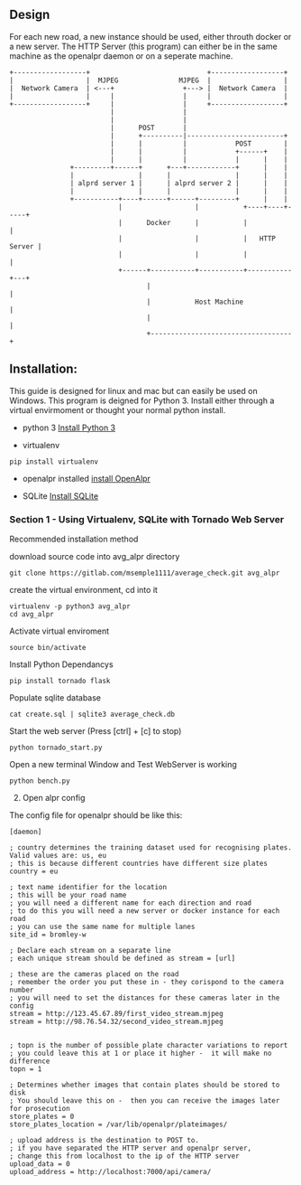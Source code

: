 ## Design

For each new road, a new instance should be used, either throuth docker or a new server.
The HTTP Server (this program) can either be in the same machine as the openalpr daemon or on a seperate machine.


    +------------------+                             +------------------+
    |                  |  MJPEG               MJPEG  |                  |
    |  Network Camera  | <---+                 +---> |  Network Camera  |
    |                  |     |                 |     |                  |      
    +------------------+     |                 |     +------------------+                                                      
                             |                 |                          
                             |                 |                                 
                             |      POST       |                              
                             |      +----------|------------------------+
                             |      |          |            POST        |
                             |      |          |            +------+    |                              
                             |      |          |            |      |    |
                   +---------+------+      +---+------------+      |    |
                   |                |      |                |      |    |
                   | alprd server 1 |      | alprd server 2 |      |    |
                   |                |      |                |      |    |  
                   +-----------+----+------+------+---------+      |    |
                               |                  |           +----+----+-----+
                               |      Docker      |           |               |                      
                               |                  |           |   HTTP Server |                           
                               |                  |           |               |
                               +------+-----------+-----------+-----------+---+
                                      |                                   |
                                      |           Host Machine            |
                                      |                                   |
                                      +-----------------------------------+

## Installation:
This guide is designed for linux and mac but can easily be used on Windows.
This program is deigned for Python 3.
Install either through a virtual envirmoment or thought your normal python install.


- python 3
[Install Python 3](https://www.python.org/downloads/)

- virtualenv
```
pip install virtualenv
```

- openalpr installed
[install OpenAlpr](https://github.com/openalpr/openalpr/)

- SQLite
[Install SQLite](http://www.tutorialspoint.com/sqlite/sqlite_installation.htm)


### Section 1 - Using Virtualenv, SQLite with Tornado Web Server
Recommended installation method


download source code into avg_alpr directory
```
git clone https://gitlab.com/msemple1111/average_check.git avg_alpr
```

create the virtual environment, cd into it
```
virtualenv -p python3 avg_alpr
cd avg_alpr
```

Activate virtual enviroment
```
source bin/activate
```

Install Python Dependancys
```
pip install tornado flask
```

Populate sqlite database

```
cat create.sql | sqlite3 average_check.db
```

Start the web server (Press [ctrl] + [c] to stop)
```
python tornado_start.py
```


Open a new terminal Window and Test WebServer is working
```
python bench.py
```


2. Open alpr config

The config file for openalpr should be like this:

```
[daemon]

; country determines the training dataset used for recognising plates.  Valid values are: us, eu
; this is because different countries have different size plates
country = eu

; text name identifier for the location
; this will be your road name
; you will need a different name for each direction and road
; to do this you will need a new server or docker instance for each road
; you can use the same name for multiple lanes
site_id = bromley-w

; Declare each stream on a separate line
; each unique stream should be defined as stream = [url]

; these are the cameras placed on the road
; remember the order you put these in - they corispond to the camera number
; you will need to set the distances for these cameras later in the config
stream = http://123.45.67.89/first_video_stream.mjpeg
stream = http://98.76.54.32/second_video_stream.mjpeg


; topn is the number of possible plate character variations to report
; you could leave this at 1 or place it higher -  it will make no difference
topn = 1

; Determines whether images that contain plates should be stored to disk
; You should leave this on -  then you can receive the images later for prosecution
store_plates = 0
store_plates_location = /var/lib/openalpr/plateimages/

; upload address is the destination to POST to.
; if you have separated the HTTP server and openalpr server,
; change this from localhost to the ip of the HTTP server
upload_data = 0
upload_address = http://localhost:7000/api/camera/
```
